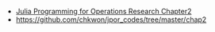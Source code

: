 - [Julia Programming for Operations Research Chapter2](https://www.softcover.io/read/7b8eb7d0/juliabook/simple)
- https://github.com/chkwon/jpor_codes/tree/master/chap2